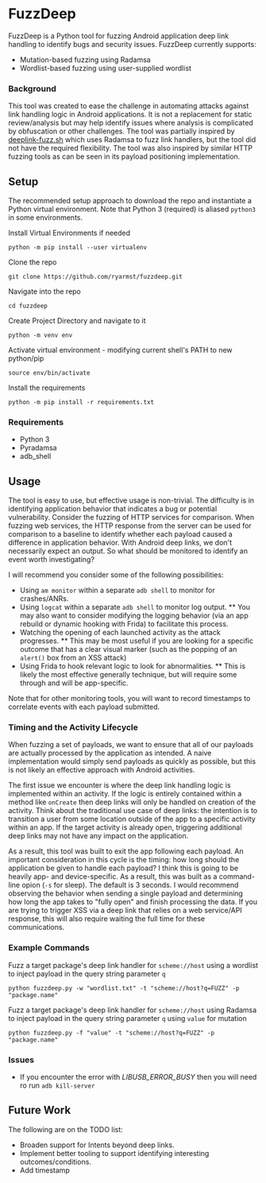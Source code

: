 # FuzzDeep

FuzzDeep is a Python tool for fuzzing Android application deep link handling to identify bugs and security issues. FuzzDeep currently supports:
* Mutation-based fuzzing using Radamsa
* Wordlist-based fuzzing using user-supplied wordlist

### Background

This tool was created to ease the challenge in automating attacks against link handling logic in Android applications. It is not a replacement for static review/analysis but may help identify issues where analysis is complicated by obfuscation or other challenges. The tool was partially inspired by [deeplink-fuzz.sh](https://github.com/B3nac/deeplink-fuzz.sh) which uses Radamsa to fuzz link handlers, but the tool did not have the required flexibility. The tool was also inspired by similar HTTP fuzzing tools as can be seen in its payload positioning implementation.

## Setup

The recommended setup approach to download the repo and instantiate a Python virtual environment. Note that Python 3 (required) is aliased `python3` in some environments. 

Install Virtual Environments if needed
```
python -m pip install --user virtualenv
```

Clone the repo 
```
git clone https://github.com/ryarmst/fuzzdeep.git
```

Navigate into the repo
```
cd fuzzdeep
```
Create Project Directory and navigate to it
```
python -m venv env
```

Activate virtual environment - modifying current shell's PATH to new python/pip
```
source env/bin/activate
```

Install the requirements
```
python -m pip install -r requirements.txt
```

### Requirements
* Python 3
* Pyradamsa
* adb_shell

## Usage

The tool is easy to use, but effective usage is non-trivial. The difficulty is in identifying application behavior that indicates a bug or potential vulnerability. Consider the fuzzing of HTTP services for comparison. When fuzzing web services, the HTTP response from the server can be used for comparison to a baseline to identify whether each payload caused a difference in application behavior. With Android deep links, we don't necessarily expect an output. So what should be monitored to identify an event worth investigating? 

I will recommend you consider some of the following possibilities:
* Using `am monitor` within a separate `adb shell` to monitor for crashes/ANRs.
* Using `logcat` within a separate `adb shell` to monitor log output.
** You may also want to consider modifying the logging behavior (via an app rebuild or dynamic hooking with Frida) to facilitate this process.
* Watching the opening of each launched activity as the attack progresses.
** This may be most useful if you are looking for a specific outcome that has a clear visual marker (such as the popping of an `alert()` box from an XSS attack)
* Using Frida to hook relevant logic to look for abnormalities.
** This is likely the most effective generally technique, but will require some through and will be app-specific. 

Note that for other monitoring tools, you will want to record timestamps to correlate events with each payload submitted.

### Timing and the Activity Lifecycle

When fuzzing a set of payloads, we want to ensure that all of our payloads are actually processed by the application as intended. A naive implementation would simply send payloads as quickly as possible, but this is not likely an effective approach with Android activities. 

The first issue we encounter is where the deep link handling logic is implemented within an activity. If the logic is entirely contained within a method like `onCreate` then deep links will only be handled on creation of the activity. Think about the traditional use case of deep links: the intention is to transition a user from some location outside of the app to a specific activity within an app. If the target activity is already open, triggering additional deep links may not have any impact on the application.

As a result, this tool was built to exit the app following each payload. An important consideration in this cycle is the timing: how long should the application be given to handle each payload? I think this is going to be heavily app- and device-specific. As a result, this was built as a command-line opion (`-s` for sleep). The default is 3 seconds. I would recommend observing the behavior when sending a single payload and determining how long the app takes to "fully open" and finish processing the data. If you are trying to trigger XSS via a deep link that relies on a web service/API response, this will also require waiting the full time for these communications. 

### Example Commands

Fuzz a target package's deep link handler for `scheme://host` using a wordlist to inject payload in the query string parameter `q`
```
python fuzzdeep.py -w "wordlist.txt" -t "scheme://host?q=FUZZ" -p "package.name"
```

Fuzz a target package's deep link handler for `scheme://host` using Radamsa to inject payload in the query string parameter `q` using `value` for mutation
```
python fuzzdeep.py -f "value" -t "scheme://host?q=FUZZ" -p "package.name"
```

### Issues
* If you encounter the error with *LIBUSB_ERROR_BUSY* then you will need ro run `adb kill-server`

## Future Work
The following are on the TODO list:
* Broaden support for Intents beyond deep links.
* Implement better tooling to support identifying interesting outcomes/conditions.
* Add timestamp


